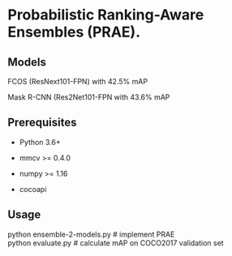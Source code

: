 # Probabilistic Ranking-Aware Ensembles (PRAE).


## Models  

FCOS (ResNext101-FPN) with 42.5% mAP

Mask R-CNN (Res2Net101-FPN with 43.6% mAP

## Prerequisites 

* Python 3.6+

* mmcv >= 0.4.0

* numpy >= 1.16

* cocoapi


## Usage

python ensemble-2-models.py # implement PRAE  
python evaluate.py # calculate mAP on COCO2017 validation set


